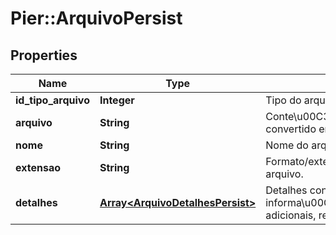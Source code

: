 # Pier::ArquivoPersist

## Properties
Name | Type | Description | Notes
------------ | ------------- | ------------- | -------------
**id_tipo_arquivo** | **Integer** | Tipo do arquivo | [optional] 
**arquivo** | **String** | Conte\u00C3\u00BAdo do arquivo convertido em Base 64 | [optional] 
**nome** | **String** | Nome do arquivo. | [optional] 
**extensao** | **String** | Formato/extens\u00C3\u00A3o do arquivo. | [optional] 
**detalhes** | [**Array&lt;ArquivoDetalhesPersist&gt;**](ArquivoDetalhesPersist.md) | Detalhes contendo informa\u00C3\u00A7\u00C3\u00B5es adicionais, relacionadas ao arquivo | 


